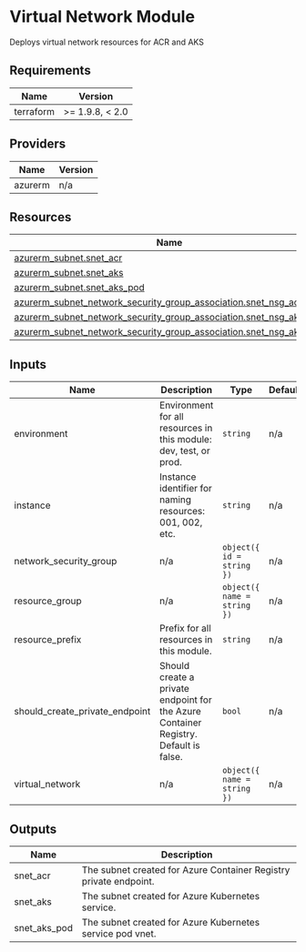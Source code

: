 <!-- BEGIN_TF_DOCS -->
<!-- markdown-table-prettify-ignore-start -->
# Virtual Network Module

Deploys virtual network resources for ACR and AKS

## Requirements

| Name | Version |
|------|---------|
| terraform | >= 1.9.8, < 2.0 |

## Providers

| Name | Version |
|------|---------|
| azurerm | n/a |

## Resources

| Name | Type |
|------|------|
| [azurerm_subnet.snet_acr](https://registry.terraform.io/providers/hashicorp/azurerm/latest/docs/resources/subnet) | resource |
| [azurerm_subnet.snet_aks](https://registry.terraform.io/providers/hashicorp/azurerm/latest/docs/resources/subnet) | resource |
| [azurerm_subnet.snet_aks_pod](https://registry.terraform.io/providers/hashicorp/azurerm/latest/docs/resources/subnet) | resource |
| [azurerm_subnet_network_security_group_association.snet_nsg_acr](https://registry.terraform.io/providers/hashicorp/azurerm/latest/docs/resources/subnet_network_security_group_association) | resource |
| [azurerm_subnet_network_security_group_association.snet_nsg_aks](https://registry.terraform.io/providers/hashicorp/azurerm/latest/docs/resources/subnet_network_security_group_association) | resource |
| [azurerm_subnet_network_security_group_association.snet_nsg_aks_pod](https://registry.terraform.io/providers/hashicorp/azurerm/latest/docs/resources/subnet_network_security_group_association) | resource |

## Inputs

| Name | Description | Type | Default | Required |
|------|-------------|------|---------|:--------:|
| environment | Environment for all resources in this module: dev, test, or prod. | `string` | n/a | yes |
| instance | Instance identifier for naming resources: 001, 002, etc. | `string` | n/a | yes |
| network\_security\_group | n/a | ```object({ id = string })``` | n/a | yes |
| resource\_group | n/a | ```object({ name = string })``` | n/a | yes |
| resource\_prefix | Prefix for all resources in this module. | `string` | n/a | yes |
| should\_create\_private\_endpoint | Should create a private endpoint for the Azure Container Registry. Default is false. | `bool` | n/a | yes |
| virtual\_network | n/a | ```object({ name = string })``` | n/a | yes |

## Outputs

| Name | Description |
|------|-------------|
| snet\_acr | The subnet created for Azure Container Registry private endpoint. |
| snet\_aks | The subnet created for Azure Kubernetes service. |
| snet\_aks\_pod | The subnet created for Azure Kubernetes service pod vnet. |
<!-- markdown-table-prettify-ignore-end -->
<!-- END_TF_DOCS -->
